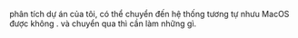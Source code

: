 phân tích dự án của tôi, có thể chuyển đến hệ thống tương tự nhưu MacOS được không . và chuyển qua thì cần làm những gì.